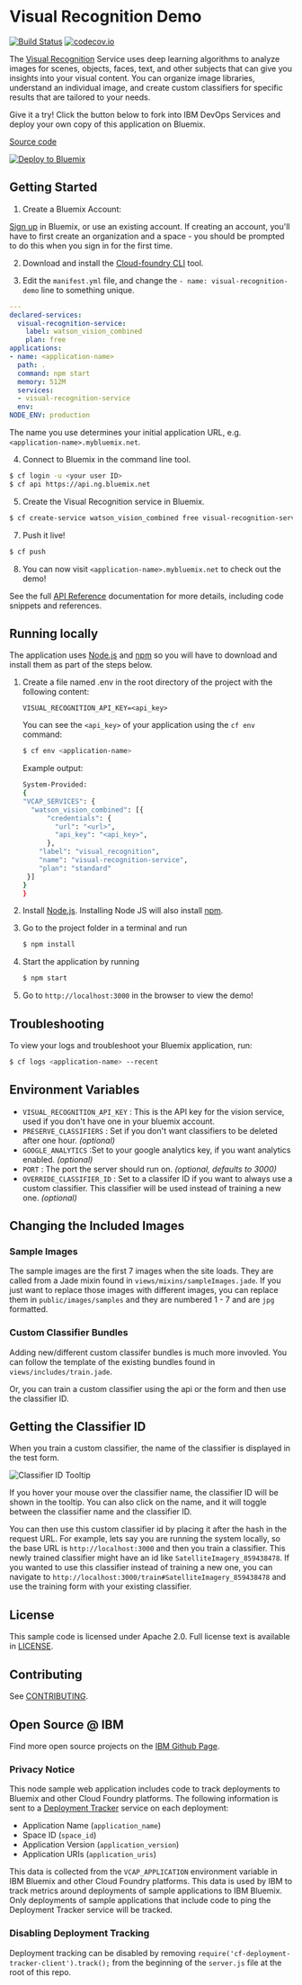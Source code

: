 # Visual Recognition Demo
[![Build Status](https://travis-ci.org/watson-developer-cloud/visual-recognition-nodejs.svg?branch=master)](https://travis-ci.org/watson-developer-cloud/visual-recognition-nodejs?branch=master)
[![codecov.io](https://codecov.io/github/watson-developer-cloud/visual-recognition-nodejs/coverage.svg?branch=master)](https://codecov.io/github/watson-developer-cloud/visual-recognition-nodejs?branch=master)

The [Visual Recognition][visual_recognition_service] Service uses deep learning algorithms to analyze images for scenes, objects, faces, text, and other subjects that can give you insights into your visual content. You can organize image libraries, understand an individual image, and create custom classifiers for specific results that are tailored to your needs.

Give it a try! Click the button below to fork into IBM DevOps Services and deploy your own copy of this application on Bluemix.

[Source code](https://github.com/watson-developer-cloud/visual-recognition-nodejs)


[![Deploy to Bluemix](https://bluemix.net/deploy/button.png)](https://bluemix.net/deploy?repository=https://github.com/watson-developer-cloud/visual-recognition-nodejs)

## Getting Started

1. Create a Bluemix Account:

  [Sign up][sign_up] in Bluemix, or use an existing account. If creating an account, you'll have to first create an organization and a space - you should be prompted to do this when you sign in for the first time.

2. Download and install the [Cloud-foundry CLI][cloud_foundry] tool.

3. Edit the `manifest.yml` file, and change the `- name: visual-recognition-demo` line to something unique.
  ```yml
  ---
  declared-services:
    visual-recognition-service:
      label: watson_vision_combined
      plan: free
  applications:
  - name: <application-name>
    path: .
    command: npm start
    memory: 512M
    services:
    - visual-recognition-service
    env:
  NODE_ENV: production
  ```
  The name you use determines your initial application URL, e.g. `<application-name>.mybluemix.net`.

4. Connect to Bluemix in the command line tool.
  ```sh
  $ cf login -u <your user ID>
  $ cf api https://api.ng.bluemix.net
  ```

5. Create the Visual Recognition service in Bluemix.
  ```sh
  $ cf create-service watson_vision_combined free visual-recognition-service
  ```

7. Push it live!
  ```sh
  $ cf push
  ```

8. You can now visit `<application-name>.mybluemix.net` to check out the demo! 

See the full [API Reference](http://www.ibm.com/watson/developercloud/visual-recognition/api/v3/) documentation for more details, including code snippets and references.

## Running locally
  The application uses [Node.js][node_js] and [npm][npm] so you will have to download and install them as part of the steps below.

1. Create a file named .env in the root directory of the project with the following content:

    ```none
    VISUAL_RECOGNITION_API_KEY=<api_key>
    ```
    You can see the `<api_key>` of your application using the `cf env` command:

    ```sh
    $ cf env <application-name>
    ```
    Example output:
    ```sh
    System-Provided:
    {
    "VCAP_SERVICES": {
      "watson_vision_combined": [{
          "credentials": {
            "url": "<url>",
            "api_key": "<api_key>",
          },
        "label": "visual_recognition",
        "name": "visual-recognition-service",
        "plan": "standard"
     }]
    }
    }
    ```

2. Install [Node.js][node_js]. Installing Node JS will also install [npm][npm].

3. Go to the project folder in a terminal and run
    ```sh
    $ npm install
    ```

4. Start the application by running
    ```sh
    $ npm start
    ```

5. Go to `http://localhost:3000` in the browser to view the demo!

## Troubleshooting

To view your logs and troubleshoot your Bluemix application, run:

  ```sh
  $ cf logs <application-name> --recent
  ```

## Environment Variables

  - `VISUAL_RECOGNITION_API_KEY` : This is the API key for the vision service, used if you don't have one in your bluemix account.
  - `PRESERVE_CLASSIFIERS` : Set if you don't want classifiers to be deleted after one hour. *(optional)* 
  - `GOOGLE_ANALYTICS` :Set to your google analytics key, if you want analytics enabled.  *(optional)* 
  - `PORT` : The port the server should run on. *(optional, defaults to 3000)*
  - `OVERRIDE_CLASSIFIER_ID` : Set to a classifer ID if you want to always use a custom classifier. This classifier will be used instead of training a new one. *(optional)*

## Changing the Included Images

### Sample Images

The sample images are the first 7 images when the site loads.  They
are called from a Jade mixin found in
`views/mixins/sampleImages.jade`.  If you just want to replace those
images with different images, you can replace them in
`public/images/samples` and they are numbered 1 - 7 and are `jpg`
formatted.

### Custom Classifier Bundles

Adding new/different custom classifer bundles is much more invovled.
You can follow the template of the existing bundles found in
`views/includes/train.jade`.

Or, you can train a custom classifier using the api or the form and
then use the classifier ID.  

## Getting the Classifier ID

When you train a custom classifier, the name of the classifier is
displayed in the test form.

![Classifier ID Tooltip](screengrab-tooltip.png)

If you hover your mouse over the classifier name, the classifier ID
will be shown in the tooltip. You can also click on the name, and it
will toggle between the classifier name and the classifier ID.

You can then use this custom classifier id by placing it after the hash
in the request URL.  For example, lets say you are running the system
locally, so the base URL is `http://localhost:3000` and then you train
a classifier.  This newly trained classifier might have an id like
`SatelliteImagery_859438478`.   If you wanted to use this classifier
instead of training a new one, you can navigate to
`http://localhost:3000/train#SatelliteImagery_859438478` and use the
training form with your existing classifier.

## License

  This sample code is licensed under Apache 2.0. Full license text is available in [LICENSE](LICENSE).

## Contributing

  See [CONTRIBUTING](CONTRIBUTING.md).

## Open Source @ IBM
  Find more open source projects on the [IBM Github Page](http://ibm.github.io/).

### Privacy Notice

This node sample web application includes code to track deployments to Bluemix and other Cloud Foundry platforms. The following information is sent to a [Deployment Tracker][deploy_track_url] service on each deployment:

* Application Name (`application_name`)
* Space ID (`space_id`)
* Application Version (`application_version`)
* Application URIs (`application_uris`)

This data is collected from the `VCAP_APPLICATION` environment variable in IBM Bluemix and other Cloud Foundry platforms. This data is used by IBM to track metrics around deployments of sample applications to IBM Bluemix. Only deployments of sample applications that include code to ping the Deployment Tracker service will be tracked.

### Disabling Deployment Tracking

Deployment tracking can be disabled by removing `require('cf-deployment-tracker-client').track();` from the beginning of the `server.js` file at the root of this repo.

[deploy_track_url]: https://github.com/cloudant-labs/deployment-tracker
[service_url]: http://www.ibm.com/watson/developercloud/visual-recognition.html
[cloud_foundry]: https://github.com/cloudfoundry/cli
[visual_recognition_service]: https://www.ibm.com/watson/developercloud/visual-recognition.html
[sign_up]: https://console.ng.bluemix.net/registration/
[getting_started]: https://www.ibm.com/watson/developercloud/doc/common/index.html
[node_js]: http://nodejs.org/
[npm]: https://www.npmjs.com



